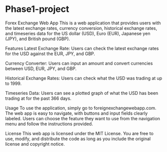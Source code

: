 # Phase1-project
Forex Exchange Web App
This is a web application that provides users with the latest exchange rates, currency conversion, historical exchange rates, and timeseries data for the US dollar (USD), Euro (EUR), Japanese yen (JPY), and British pound (GBP). 

Features
Latest Exchange Rate: Users can check the latest exchange rates for the USD against the EUR, JPY, and GBP.

Currency Converter: Users can input an amount and convert currencies between USD, EUR, JPY, and GBP.

Historical Exchange Rates: Users can check what the USD was trading at up to 1999.

Timeseries Data: Users can see a plotted graph of what the USD has been trading at for the past 366 days.

Usage
To use the application, simply go to foreignexchangewebapp.com. The web app is easy to navigate, with buttons and input fields clearly labeled. Users can choose the feature they want to use from the navigation menu and follow the instructions provided.

License
This web app is licensed under the MIT License. You are free to use, modify, and distribute the code as long as you include the original license and copyright notice.







